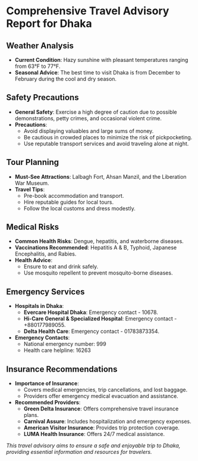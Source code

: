 # Comprehensive Travel Advisory Report for Dhaka

## Weather Analysis
- **Current Condition**: Hazy sunshine with pleasant temperatures ranging from 63°F to 77°F.
- **Seasonal Advice**: The best time to visit Dhaka is from December to February during the cool and dry season.

## Safety Precautions
- **General Safety**: Exercise a high degree of caution due to possible demonstrations, petty crimes, and occasional violent crime.
- **Precautions**:
  - Avoid displaying valuables and large sums of money.
  - Be cautious in crowded places to minimize the risk of pickpocketing.
  - Use reputable transport services and avoid traveling alone at night.

## Tour Planning
- **Must-See Attractions**: Lalbagh Fort, Ahsan Manzil, and the Liberation War Museum.
- **Travel Tips**:
  - Pre-book accommodation and transport.
  - Hire reputable guides for local tours.
  - Follow the local customs and dress modestly.

## Medical Risks
- **Common Health Risks**: Dengue, hepatitis, and waterborne diseases.
- **Vaccinations Recommended**: Hepatitis A & B, Typhoid, Japanese Encephalitis, and Rabies.
- **Health Advice**:
  - Ensure to eat and drink safely.
  - Use mosquito repellent to prevent mosquito-borne diseases.

## Emergency Services
- **Hospitals in Dhaka**:
  - **Evercare Hospital Dhaka**: Emergency contact - 10678.
  - **Hi-Care General & Specialized Hospital**: Emergency contact - +880177989055.
  - **Delta Health Care**: Emergency contact - 01783873354.
- **Emergency Contacts**:
  - National emergency number: 999
  - Health care helpline: 16263

## Insurance Recommendations
- **Importance of Insurance**:
  - Covers medical emergencies, trip cancellations, and lost baggage.
  - Providers offer emergency medical evacuation and assistance.
- **Recommended Providers**:
  - **Green Delta Insurance**: Offers comprehensive travel insurance plans.
  - **Carnival Assure**: Includes hospitalization and emergency expenses.
  - **American Visitor Insurance**: Provides trip protection coverage.
  - **LUMA Health Insurance**: Offers 24/7 medical assistance.

*This travel advisory aims to ensure a safe and enjoyable trip to Dhaka, providing essential information and resources for travelers.*